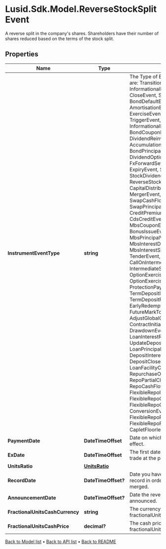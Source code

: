 # Lusid.Sdk.Model.ReverseStockSplitEvent
A reverse split in the company's shares. Shareholders have their number of shares reduced based on the terms of the stock split.

## Properties

Name | Type | Description | Notes
------------ | ------------- | ------------- | -------------
**InstrumentEventType** | **string** | The Type of Event. The available values are: TransitionEvent, InformationalEvent, OpenEvent, CloseEvent, StockSplitEvent, BondDefaultEvent, CashDividendEvent, AmortisationEvent, CashFlowEvent, ExerciseEvent, ResetEvent, TriggerEvent, RawVendorEvent, InformationalErrorEvent, BondCouponEvent, DividendReinvestmentEvent, AccumulationEvent, BondPrincipalEvent, DividendOptionEvent, MaturityEvent, FxForwardSettlementEvent, ExpiryEvent, ScripDividendEvent, StockDividendEvent, ReverseStockSplitEvent, CapitalDistributionEvent, SpinOffEvent, MergerEvent, FutureExpiryEvent, SwapCashFlowEvent, SwapPrincipalEvent, CreditPremiumCashFlowEvent, CdsCreditEvent, CdxCreditEvent, MbsCouponEvent, MbsPrincipalEvent, BonusIssueEvent, MbsPrincipalWriteOffEvent, MbsInterestDeferralEvent, MbsInterestShortfallEvent, TenderEvent, CallOnIntermediateSecuritiesEvent, IntermediateSecuritiesDistributionEvent, OptionExercisePhysicalEvent, OptionExerciseCashEvent, ProtectionPayoutCashFlowEvent, TermDepositInterestEvent, TermDepositPrincipalEvent, EarlyRedemptionEvent, FutureMarkToMarketEvent, AdjustGlobalCommitmentEvent, ContractInitialisationEvent, DrawdownEvent, LoanInterestRepaymentEvent, UpdateDepositAmountEvent, LoanPrincipalRepaymentEvent, DepositInterestPaymentEvent, DepositCloseEvent, LoanFacilityContractRolloverEvent, RepurchaseOfferEvent, RepoPartialClosureEvent, RepoCashFlowEvent, FlexibleRepoInterestPaymentEvent, FlexibleRepoCashFlowEvent, FlexibleRepoCollateralEvent, ConversionEvent, FlexibleRepoPartialClosureEvent, FlexibleRepoFullClosureEvent, CapletFloorletCashFlowEvent | 
**PaymentDate** | **DateTimeOffset** | Date on which the stock split takes effect. | [optional] 
**ExDate** | **DateTimeOffset** | The first date on which the shares will trade at the post-split price. | [optional] 
**UnitsRatio** | [**UnitsRatio**](UnitsRatio.md) |  | 
**RecordDate** | **DateTimeOffset?** | Date you have to be the holder of record in order to have their shares merged. | [optional] 
**AnnouncementDate** | **DateTimeOffset?** | Date the reverse stock split was announced. | [optional] 
**FractionalUnitsCashCurrency** | **string** | The currency of the cash paid in lieu of fractionalUnits. | [optional] 
**FractionalUnitsCashPrice** | **decimal?** | The cash price paid in lieu of fractionalUnits. | [optional] 

[Back to Model list](../README.md#documentation-for-models) &#8226; [Back to API list](../README.md#documentation-for-api-endpoints) &#8226; [Back to README](../README.md)

